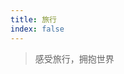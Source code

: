 ```yaml
---
title: 旅行
index: false
---
```

 
> 感受旅行，拥抱世界

<TestLeaflet />

<script setup lang="ts">
import TestLeaflet from "@TestLeaflet";
</script>